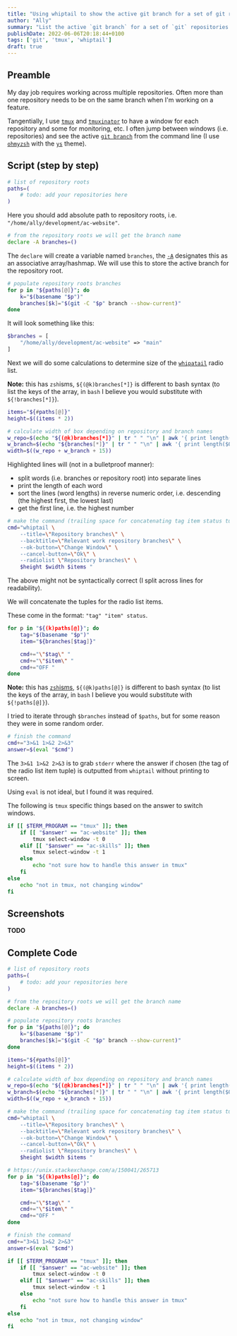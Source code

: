 ```yaml
---
title: "Using whiptail to show the active git branch for a set of git repositories"
author: "Ally"
summary: "List the active `git branch` for a set of `git` repositories in `whiptail`, then jump to the repository's `tmux` window"
publishDate: 2022-06-06T20:18:44+0100
tags: ['git', 'tmux', 'whiptail']
draft: true
---
```


## Preamble

My day job requires working across multiple repositories. Often more than one repository needs to be on the same branch when I'm working on a feature.

Tangentially, I use [`tmux`](https://github.com/tmux/tmux) and [`tmuxinator`](https://github.com/tmuxinator/tmuxinator) to have a window for each repository and some for monitoring, etc. I often jump between windows (i.e. repositories) and see the active [`git branch`](https://git-scm.com/docs/git-branch) from the command line (I use [`ohmyzsh`](https://github.com/ohmyzsh/ohmyzsh) with the [`ys`](https://github.com/ohmyzsh/ohmyzsh/wiki/Themes#ys) theme).

## Script (step by step)

```bash {linenos=true}
# list of repository roots
paths=(
    # todo: add your repositories here
)
```

Here you should add absolute path to repository roots, i.e. `"/home/ally/development/ac-website"`.

```bash {linenos=true linenostart=6}
# from the repository roots we will get the branch name
declare -A branches=()
```

The `declare` will create a variable named `branches`, the [`-A`](https://ss64.com/bash/declare.html) designates this as an associative array/hashmap. We will use this to store the active branch for the repository root.

```bash {linenos=true linenostart=9}
# populate repository roots branches
for p in "${paths[@]}"; do
    k="$(basename "$p")"
    branches[$k]="$(git -C "$p" branch --show-current)"
done
```

It will look something like this:

```php
$branches = [
    "/home/ally/development/ac-website" => "main"
]
```

Next we will do some calculations to determine size of the [`whipatail`](https://linux.die.net/man/1/whiptail) radio list.

**Note:** this has `zsh`isms, `${(@k)branches[*]}` is different to bash syntax (to list the keys of the array, in `bash` I believe you would substitute with `${!branches[*]}`).

```bash {linenos=true, linenostart=15, hl_lines=[5,6]}
items="${#paths[@]}"
height=$((items * 2))

# calculate width of box depending on repository and branch names
w_repo=$(echo "${(@k)branches[*]}" | tr " " "\n" | awk '{ print length($0) }' - | sort -rn | head -n1)
w_branch=$(echo "${branches[*]}" | tr " " "\n" | awk '{ print length($0) }' - | sort -rn | head -n1)
width=$((w_repo + w_branch + 15))
```

Highlighted lines will (not in a bulletproof manner):

* split words (i.e. branches or repository root) into separate lines
* print the length of each word
* sort the lines (word lengths) in reverse numeric order, i.e. descending (the highest first, the lowest last)
* get the first line, i.e. the highest number

```bash {linenos=true, linenostart=23}
# make the command (trailing space for concatenating tag item status tuples
cmd="whiptail \
    --title=\"Repository branches\" \
    --backtitle=\"Relevant work repository branches\" \
    --ok-button=\"Change Window\" \
    --cancel-button=\"Ok\" \
    --radiolist \"Repository branches\" \
    $height $width $items "
```

The above might not be syntactically correct (I split across lines for readability).

We will concatenate the tuples for the radio list items.

These come in the format: `"tag" "item" status`.

```bash {linenos=true, linenostart=32}
for p in "${(k)paths[@]}"; do
    tag="$(basename "$p")"
    item="${branches[$tag]}"

    cmd+="\"$tag\" "
    cmd+="\"$item\" "
    cmd+="OFF "
done
```

**Note:** this has [`zsh`isms](https://unix.stackexchange.com/a/150041/265713), `${(@k)paths[@]}` is different to bash syntax (to list the keys of the array, in `bash` I believe you would substitute with `${!paths[@]}`).

I tried to iterate through `$branches` instead of `$paths`, but for some reason they were in some random order.

```bash {linenos=true, linenostart=41}
# finish the command
cmd+="3>&1 1>&2 2>&3"
answer=$(eval "$cmd")
```

The `3>&1 1>&2 2>&3` is to grab `stderr` where the answer if chosen (the tag of the radio list item tuple) is outputted from `whiptail` without printing to screen.

Using `eval` is not ideal, but I found it was required.

The following is `tmux` specific things based on the answer to switch windows.

```bash {linenos=true, linenostart=45}
if [[ $TERM_PROGRAM == "tmux" ]]; then
    if [[ "$answer" == "ac-website" ]]; then
        tmux select-window -t 0
    elif [[ "$answer" == "ac-skills" ]]; then
        tmux select-window -t 1
    else
        echo "not sure how to handle this answer in tmux"
    fi
else
    echo "not in tmux, not changing window"
fi
```

## Screenshots

**TODO**

## Complete Code

```bash { linenos=true }
# list of repository roots
paths=(
    # todo: add your repositories here
)

# from the repository roots we will get the branch name
declare -A branches=()

# populate repository roots branches
for p in "${paths[@]}"; do
    k="$(basename "$p")"
    branches[$k]="$(git -C "$p" branch --show-current)"
done

items="${#paths[@]}"
height=$((items * 2))

# calculate width of box depending on repository and branch names
w_repo=$(echo "${(@k)branches[*]}" | tr " " "\n" | awk '{ print length($0) }' - | sort -rn | head -n1)
w_branch=$(echo "${branches[*]}" | tr " " "\n" | awk '{ print length($0) }' - | sort -rn | head -n1)
width=$((w_repo + w_branch + 15))

# make the command (trailing space for concatenating tag item status tuples
cmd="whiptail \
    --title=\"Repository branches\" \
    --backtitle=\"Relevant work repository branches\" \
    --ok-button=\"Change Window\" \
    --cancel-button=\"Ok\" \
    --radiolist \"Repository branches\" \
    $height $width $items "

# https://unix.stackexchange.com/a/150041/265713
for p in "${(k)paths[@]}"; do
    tag="$(basename "$p")"
    item="${branches[$tag]}"

    cmd+="\"$tag\" "
    cmd+="\"$item\" "
    cmd+="OFF "
done

# finish the command
cmd+="3>&1 1>&2 2>&3"
answer=$(eval "$cmd")

if [[ $TERM_PROGRAM == "tmux" ]]; then
    if [[ "$answer" == "ac-website" ]]; then
        tmux select-window -t 0
    elif [[ "$answer" == "ac-skills" ]]; then
        tmux select-window -t 1
    else
        echo "not sure how to handle this answer in tmux"
    fi
else
    echo "not in tmux, not changing window"
fi
```
